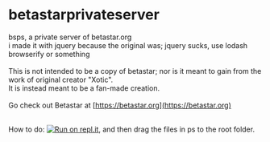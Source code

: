 # betastarprivateserver
bsps, a private server of betastar.org </br> i made it with jquery because the original was; jquery sucks, use lodash browserify or something<br><br>This is not intended to be a copy of betastar; nor is it meant to gain from the work of original creator "Xotic".<br>It is instead meant to be a fan-made creation.<br><br>Go check out Betastar at [https://betastar.org](https://betastar.org)<br><br>

How to do: [![Run on repl.it](https://repl.it/badge/github/betastarps/betastarprivateserve)](https://repl.it/github/betastarps/betastarprivateserve}&ref=button), and then drag the files in ps to the root folder.

